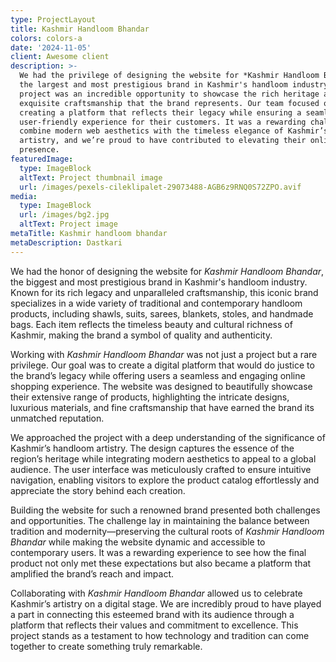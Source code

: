 ```yaml
---
type: ProjectLayout
title: Kashmir Handloom Bhandar
colors: colors-a
date: '2024-11-05'
client: Awesome client
description: >-
  We had the privilege of designing the website for *Kashmir Handloom Bhandar*,
  the largest and most prestigious brand in Kashmir's handloom industry. This
  project was an incredible opportunity to showcase the rich heritage and
  exquisite craftsmanship that the brand represents. Our team focused on
  creating a platform that reflects their legacy while ensuring a seamless,
  user-friendly experience for their customers. It was a rewarding challenge to
  combine modern web aesthetics with the timeless elegance of Kashmir’s handloom
  artistry, and we’re proud to have contributed to elevating their online
  presence.
featuredImage:
  type: ImageBlock
  altText: Project thumbnail image
  url: /images/pexels-cileklipalet-29073488-AGB6z9RNQ0S72ZPO.avif
media:
  type: ImageBlock
  url: /images/bg2.jpg
  altText: Project image
metaTitle: Kashmir handloom bhandar
metaDescription: Dastkari
---
```

We had the honor of designing the website for *Kashmir Handloom Bhandar*, the biggest and most prestigious brand in Kashmir's handloom industry. Known for its rich legacy and unparalleled craftsmanship, this iconic brand specializes in a wide variety of traditional and contemporary handloom products, including shawls, suits, sarees, blankets, stoles, and handmade bags. Each item reflects the timeless beauty and cultural richness of Kashmir, making the brand a symbol of quality and authenticity.

Working with *Kashmir Handloom Bhandar* was not just a project but a rare privilege. Our goal was to create a digital platform that would do justice to the brand’s legacy while offering users a seamless and engaging online shopping experience. The website was designed to beautifully showcase their extensive range of products, highlighting the intricate designs, luxurious materials, and fine craftsmanship that have earned the brand its unmatched reputation.

We approached the project with a deep understanding of the significance of Kashmir’s handloom artistry. The design captures the essence of the region’s heritage while integrating modern aesthetics to appeal to a global audience. The user interface was meticulously crafted to ensure intuitive navigation, enabling visitors to explore the product catalog effortlessly and appreciate the story behind each creation.

Building the website for such a renowned brand presented both challenges and opportunities. The challenge lay in maintaining the balance between tradition and modernity—preserving the cultural roots of *Kashmir Handloom Bhandar* while making the website dynamic and accessible to contemporary users. It was a rewarding experience to see how the final product not only met these expectations but also became a platform that amplified the brand’s reach and impact.

Collaborating with *Kashmir Handloom Bhandar* allowed us to celebrate Kashmir’s artistry on a digital stage. We are incredibly proud to have played a part in connecting this esteemed brand with its audience through a platform that reflects their values and commitment to excellence. This project stands as a testament to how technology and tradition can come together to create something truly remarkable.
